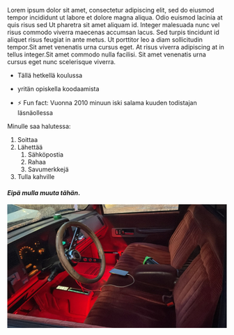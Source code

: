 Lorem ipsum dolor sit amet, consectetur adipiscing elit, sed do eiusmod tempor incididunt ut labore et 		dolore magna aliqua. Odio euismod lacinia at quis risus sed Ut pharetra sit amet aliquam id. Integer malesuada nunc vel risus commodo viverra maecenas accumsan 		lacus. Sed turpis tincidunt id aliquet risus feugiat in ante metus. Ut porttitor leo a diam sollicitudin tempor.Sit amet venenatis urna cursus eget. At risus viverra adipiscing at in tellus integer.Sit amet commodo nulla facilisi. Sit amet venenatis urna cursus eget nunc scelerisque viverra.

- Tällä hetkellä koulussa
- yritän opiskella koodaamista

- ⚡ Fun fact: Vuonna 2010 minuun iski salama kuuden todistajan läsnäollessa


Minulle saa halutessa:


  1. Soittaa
3. Lähettää
    1. Sähköpostia
    2. Rahaa
    3. Savumerkkejä
4. Tulla kahville


#### _Eipä mulla muuta tähän_.


![auto](img/auto.JPG)
